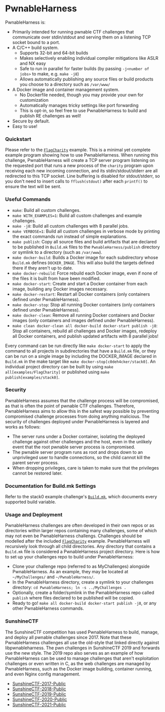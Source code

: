 PwnableHarness
=====

PwnableHarness is:

* Primarily intended for running pwnable CTF challenges that communicate over stdin/stdout and serving them on a listening TCP socket bound to a port.
* A C/C++ build system.
  * Supports 32-bit and 64-bit builds
  * Makes selectively enabling individual compiler mitigations like ASLR and NX easy
  * Safe to run in parallel for faster builds (by passing `-j<number of jobs>` to make, e.g. `make -j8`)
  * Allows automatically publishing any source files or build products you choose to a directory such as `/var/www/`
* A Docker image and container management system.
  * No Dockerfile needed, though you may provide your own for customization
  * Automatically manages tricky settings like port forwarding
  * This is opt-in, so feel free to use PwnableHarness to build and publish RE challenges as well!
* Secure by default.
* Easy to use!


### Quickstart

Please refer to the [`FlagCharity`](examples/FlagCharity) example. This is a minimal yet complete example program showing how to use PwnableHarness. When running this challenge, PwnableHarness will create a TCP server program listening on the requested port that runs a new process of the `charity` program upon receiving each new incoming connection, and its stdin/stdout/stderr are all redirected to this TCP socket. Line buffering is disabled for stdout/stderr, so you don't need to insert calls to `fflush(stdout)` after each `printf()` to ensure the text will be sent.


### Useful Commands

* `make`: Build all custom challenges.
* `make WITH_EXAMPLES=1`: Build all custom challenges and example challenges.
* `make -j8`: Build all custom challenges with 8 parallel jobs.
* `make VERBOSE=1`: Build all custom challenges in verbose mode by printing the exact commands run instead of simple explanations.
* `make publish`: Copy all source files and build artifacts that are declared to be published in `Build.mk` files to the `PwnableHarness/publish` directory or symlink to a directory (such as `/var/www`).
* `make docker-build`: Builds a Docker image for each subdirectory whose `Build.mk` defines `DOCKER_IMAGE`. This will also build the targets defined there if they aren't up to date.
* `make docker-rebuild`: Force rebuild each Docker image, even if none of the files it is built from have been modified.
* `make docker-start`: Create and start a Docker container from each image, building any Docker images necessary.
* `make docker-restart`: Restart all Docker containers (only containers defined under PwnableHarness).
* `make docker-stop`: Stop all running Docker containers (only containers defined under PwnableHarness).
* `make docker-clean`: Remove all running Docker containers and Docker images (only containers and images defined under PwnableHarness).
* `make clean docker-clean all docker-build docker-start publish -j8`: Stop all containers, rebuild all challenges and Docker images, redeploy all Docker containers, and publish updated artifacts with 8 parallel jobs!

Every command can be run directly like `make docker-start` to apply the command to all projects in subdirectories that have a `Build.mk` file, or they can be run on a single image by including the DOCKER_IMAGE declared in `Build.mk` in the make target like `make docker-stop[c0deh4cker/stack0]`. An individual project directory can be built by using `make all[examples/FlagCharity]` or published using `make publish[examples/stack0]`.


### Security

PwnableHarness assumes that the challenge process will be compromised, as that is often the point of pwnable CTF challenges. Therefore, PwnableHarness aims to allow this in the safest way possible by preventing compromised challenge processes from doing anything malicious. The security of challenges deployed under PwnableHarness is layered and works as follows:

* The server runs under a Docker container, isolating the deployed challenge against other challenges and the host, even in the unlikely event that the root pwnable server process is compromised.
* The pwnable server program runs as root and drops down to an unprivileged user to handle connections, so the child cannot kill the parent server process.
* When dropping privileges, care is taken to make sure that the privileges cannot be restored later.


### Documentation for Build.mk Settings

Refer to the stack0 example challenge's [`Build.mk`](examples/stack0/Build.mk), which documents every supported build variable.


### Usage and Deployment

PwnableHarness challenges are often developed in their own repos or as directories within larger repos containing many challenges, some of which may not even be PwnableHarness challengs. Challenges should be modelled after the included [`FlagCharity`](examples/FlagCharity) example. PwnableHarness will recursively look through all child directories. Any directory that contains a `Build.mk` file is considered a PwnableHarness project directory. Here is how to set up your challenges repo to build under PwnableHarness:

  * Clone your challenge repo (referred to as MyChallenges) alongside PwnableHarness. As an example, they may be located at `~/MyChallenges/` and `~/PwnableHarness/`.
  * In the PwnableHarness directory, create a symlink to your challenges directory: `cd PwnableHarness; ln -s ../MyChallenges .`
  * Optionally, create a folder/symlink in the PwnableHarness repo called `publish` where files declared to be published will be copied.
  * Ready to go! `make all docker-build docker-start publish -j8`, or any other PwnableHarness commands.


### SunshineCTF

The SunshineCTF competition has used PwnableHarness to build, manage, and deploy all pwnable challenges since 2017. Note that these PwnableHarness challenges all use the old-style that linked directly against libpwnableharness. The pwn challenges in SunshineCTF 2019 and forwards use the new style. The 2019 repo also serves as an example of how PwnableHarness can be used to manage challenges that aren't exploitation challenges or even written in C, as the web challenges are managed by PwnableHarness, such as the Docker image building, container running, and even Nginx config management.

* [SunshineCTF-2017-Public](https://github.com/SunshineCTF/SunshineCTF-2017-Public)
* [SunshineCTF-2018-Public](https://github.com/SunshineCTF/SunshineCTF-2018-Public)
* [SunshineCTF-2019-Public](https://github.com/SunshineCTF/SunshineCTF-2019-Public)
* [SunshineCTF-2020-Public](https://github.com/SunshineCTF/SunshineCTF-2020-Public)
* [SunshineCTF-2021-Public](https://github.com/SunshineCTF/SunshineCTF-2021-Public)
